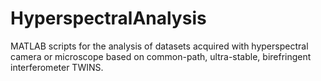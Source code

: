# HyperspectralAnalysis
MATLAB scripts for the analysis of datasets acquired with hyperspectral camera or microscope based on common-path, ultra-stable, birefringent interferometer TWINS. 
